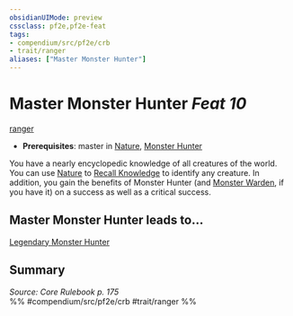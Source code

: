 ```yaml
---
obsidianUIMode: preview
cssclass: pf2e,pf2e-feat
tags:
- compendium/src/pf2e/crb
- trait/ranger
aliases: ["Master Monster Hunter"]
---
```

# Master Monster Hunter  *Feat 10*  
[ranger](/rules/traits/ranger.md)  

- **Prerequisites**: master in [Nature](/compendium/skills.md#Nature), [Monster Hunter](/compendium/feats/monster-hunter.md)

You have a nearly encyclopedic knowledge of all creatures of the world. You can use [Nature](/compendium/skills.md#Nature) to [Recall Knowledge](/rules/actions/recall-knowledge.md) to identify any creature. In addition, you gain the benefits of Monster Hunter (and [Monster Warden](/compendium/feats/monster-warden.md), if you have it) on a success as well as a critical success.

## Master Monster Hunter leads to...

[Legendary Monster Hunter](/compendium/feats/legendary-monster-hunter.md)

## Summary

*Source: Core Rulebook p. 175*  
%% #compendium/src/pf2e/crb #trait/ranger %%